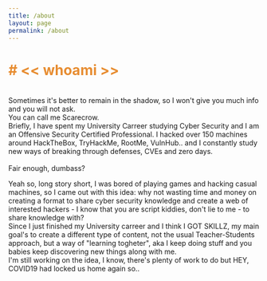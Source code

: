 ```yaml
---
title: /about
layout: page
permalink: /about
---
```


<h1 style="color:#e78d32"># << whoami >></h1>
<br>
Sometimes it's better to remain in the shadow, so I won't give you much info and you will not ask.<br>
You can call me Scarecrow.<br>
Briefly, I have spent my University Carreer studying Cyber Security and I am an Offensive Security Certified Professional.
I hacked over 150 machines around HackTheBox, TryHackMe, RootMe, VulnHub.. and I constantly study new ways of breaking through defenses, CVEs and zero days.
<br>
 <script src="https://www.hackthebox.eu/badge/144238"></script>
<br>
Fair enough, dumbass?
<br>
<p>Yeah so, long story short, I was bored of playing games and hacking casual machines, so I came out with this idea: why not wasting time and money on creating a format to share cyber security knowledge and create a web of interested hackers - I know that you are script kiddies, don't lie to me - to share knowledge with?<br>
Since I just finished my University carreer and I think I GOT SKILLZ, my main goal's to create a different type of content, not the usual Teacher-Students approach, but a way of "learning togheter", aka I keep doing stuff and you babies keep discovering new things along with me.<br>I'm still working on the idea, I know, there's plenty of work to do but HEY, COVID19 had locked us home again so..</p>
